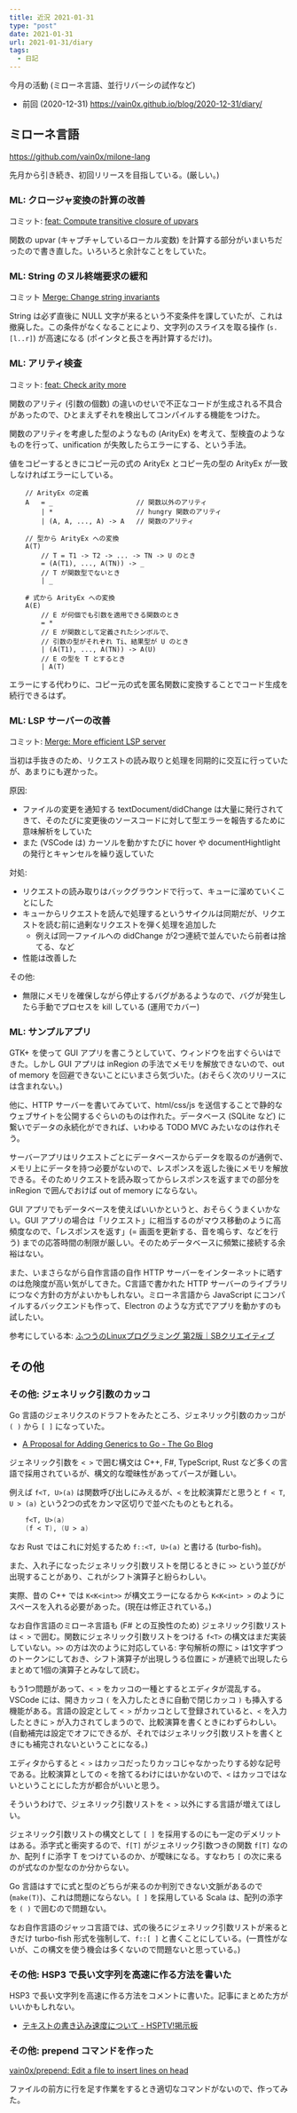 ```yaml
---
title: 近況 2021-01-31
type: "post"
date: 2021-01-31
url: 2021-01-31/diary
tags:
  - 日記
---
```


今月の活動 (ミローネ言語、並行リバーシの試作など)

<!--more-->

- 前回 (2020-12-31) <https://vain0x.github.io/blog/2020-12-31/diary/>

## ミローネ言語

<https://github.com/vain0x/milone-lang>

先月から引き続き、初回リリースを目指している。(厳しい。)

### ML: クロージャ変換の計算の改善

コミット: [feat\: Compute transitive closure of upvars](https://github.com/vain0x/milone-lang/commit/4671606561e9282ce2e8a0d66e93532cc414ceca)

関数の upvar (キャプチャしているローカル変数) を計算する部分がいまいちだったので書き直した。いろいろと余計なことをしていた。

### ML: String のヌル終端要求の緩和

コミット [Merge\: Change string invariants](https://github.com/vain0x/milone-lang/commit/68b35bac9632c286f92f5f3472c297faa83fdd33)

String は必ず直後に NULL 文字が来るという不変条件を課していたが、これは撤廃した。この条件がなくなることにより、文字列のスライスを取る操作 (`s.[l..r]`) が高速になる (ポインタと長さを再計算するだけ)。

### ML: アリティ検査

コミット: [feat\: Check arity more](https://github.com/vain0x/milone-lang/commit/4bcf25decaff882557d2c9f0042b1494393bb56f#diff-1855a11c3ca14a00f4ae1b43cfd4e1cf72acaaa9b26da78aaad286b2d55dcdccR173)

関数のアリティ (引数の個数) の違いのせいで不正なコードが生成される不具合があったので、ひとまえずそれを検出してコンパイルする機能をつけた。

関数のアリティを考慮した型のようなもの (ArityEx) を考えて、型検査のようなものを行って、unification が失敗したらエラーにする、という手法。

値をコピーするときにコピー元の式の ArityEx とコピー先の型の ArityEx が一致しなければエラーにしている。

```
    // ArityEx の定義
    A   = _                     // 関数以外のアリティ
        | *                     // hungry 関数のアリティ
        | (A, A, ..., A) -> A   // 関数のアリティ

    // 型から ArityEx への変換
    A(T)
        // T = T1 -> T2 -> ... -> TN -> U のとき
        = (A(T1), ..., A(TN)) -> _
        // T が関数型でないとき
        | _

    # 式から ArityEx への変換
    A(E)
        // E が何個でも引数を適用できる関数のとき
        = *
        // E が関数として定義されたシンボルで、
        // 引数の型がそれぞれ Ti、結果型が U のとき
        | (A(T1), ..., A(TN)) -> A(U)
        // E の型を T とするとき
        | A(T)
```

エラーにする代わりに、コピー元の式を匿名関数に変換することでコード生成を続行できるはず。

### ML: LSP サーバーの改善

コミット: [Merge\: More efficient LSP server](https://github.com/vain0x/milone-lang/commit/153c56b39227a1017f041a867737197e0b83a0cb)

当初は手抜きのため、リクエストの読み取りと処理を同期的に交互に行っていたが、あまりにも遅かった。

原因:

- ファイルの変更を通知する textDocument/didChange は大量に発行されてきて、そのたびに変更後のソースコードに対して型エラーを報告するために意味解析をしていた
- また (VSCode は) カーソルを動かすたびに hover や documentHightlight の発行とキャンセルを繰り返していた

対処:

- リクエストの読み取りはバックグラウンドで行って、キューに溜めていくことにした
- キューからリクエストを読んで処理するというサイクルは同期だが、リクエストを読む前に過剰なリクエストを弾く処理を追加した
    - 例えば同一ファイルへの didChange が2つ連続で並んでいたら前者は捨てる、など
- 性能は改善した

その他:

- 無限にメモリを確保しながら停止するバグがあるようなので、バグが発生したら手動でプロセスを kill している (運用でカバー)

### ML: サンプルアプリ

GTK+ を使って GUI アプリを書こうとしていて、ウィンドウを出すぐらいはできた。しかし GUI アプリは inRegion の手法でメモリを解放できないので、out of memory を回避できないことにいまさら気づいた。(おそらく次のリリースには含まれない。)

他に、HTTP サーバーを書いてみていて、html/css/js を送信することで静的なウェブサイトを公開するぐらいのものは作れた。データベース (SQLite など) に繋いでデータの永続化ができれば、いわゆる TODO MVC みたいなのは作れそう。

サーバーアプリはリクエストごとにデータベースからデータを取るのが通例で、メモリ上にデータを持つ必要がないので、レスポンスを返した後にメモリを解放できる。そのためリクエストを読み取ってからレスポンスを返すまでの部分を inRegion で囲んでおけば out of memory にならない。

GUI アプリでもデータベースを使えばいいかというと、おそらくうまくいかない。GUI アプリの場合は「リクエスト」に相当するのがマウス移動のように高頻度なので、「レスポンスを返す」(= 画面を更新する、音を鳴らす、などを行う) までの応答時間の制限が厳しい。そのためデータベースに頻繁に接続する余裕はない。

また、いまさらながら自作言語の自作 HTTP サーバーをインターネットに晒すのは危険度が高い気がしてきた。C言語で書かれた HTTP サーバーのライブラリにつなぐ方針の方がよいかもしれない。ミローネ言語から JavaScript にコンパイルするバックエンドも作って、Electron のような方式でアプリを動かすのも試したい。

参考にしている本: [ふつうのLinuxプログラミング 第2版｜SBクリエイティブ](https://www.sbcr.jp/product/4797386479/)

## その他

### その他: ジェネリック引数のカッコ

Go 言語のジェネリクスのドラフトをみたところ、ジェネリック引数のカッコが `( )` から `[ ]` になっていた。

- [A Proposal for Adding Generics to Go - The Go Blog](https://blog.golang.org/generics-proposal)

ジェネリック引数を `< >` で囲む構文は C++, F#, TypeScript, Rust など多くの言語で採用されているが、構文的な曖昧性があってパースが難しい。

例えば `f<T, U>(a)` は関数呼び出しにみえるが、`<` を比較演算だと思うと `f < T`, `U > (a)` という2つの式をカンマ区切りで並べたものともとれる。

```fsharp
    f<T, U>(a)
    (f < T), (U > a)
```

なお Rust ではこれに対処するため `f::<T, U>(a)` と書ける (turbo-fish)。

また、入れ子になったジェネリック引数リストを閉じるときに `>>` という並びが出現することがあり、これがシフト演算子と紛らわしい。

実際、昔の C++ では `K<K<int>>` が構文エラーになるから `K<K<int> >` のようにスペースを入れる必要があった。(現在は修正されている。)

なお自作言語のミローネ言語も (F# との互換性のため) ジェネリック引数リストは `< >` で囲む。関数にジェネリック引数リストをつける `f<T>` の構文はまだ実装していない。`>>` の方は次のように対応している: 字句解析の際に `>` は1文字ずつのトークンにしておき、シフト演算子が出現しうる位置に `>` が連続で出現したらまとめて1個の演算子とみなして読む。

もう1つ問題があって、`< >` をカッコの一種とするとエディタが混乱する。VSCode には、開きカッコ `(` を入力したときに自動で閉じカッコ `)` も挿入する機能がある。言語の設定として `< >` がカッコとして登録されていると、`<` を入力したときに `>` が入力されてしまうので、比較演算を書くときにわずらわしい。(自動補完は設定でオフにできるが、それではジェネリック引数リストを書くときにも補完されないということになる。)

エディタからすると `< >` はカッコだったりカッコじゃなかったりする妙な記号である。比較演算としての `<` を捨てるわけにはいかないので、`<` はカッコではないということにした方が都合がいいと思う。

そういうわけで、ジェネリック引数リストを `< >` 以外にする言語が増えてほしい。

ジェネリック引数リストの構文として `[ ]` を採用するのにも一定のデメリットはある。添字式と衝突するので、`f[T]` がジェネリック引数つきの関数 `f[T]` なのか、配列 f に添字 T をつけているのか、が曖昧になる。すなわち `[` の次に来るのが式なのか型なのか分からない。

Go 言語はすでに式と型のどちらが来るのか判別できない文脈があるので (`make(T)`)、これは問題にならない。`[ ]` を採用している Scala は、配列の添字を `( )` で囲むので問題ない。

なお自作言語のジャッコ言語では、式の後ろにジェネリック引数リストが来るときだけ turbo-fish 形式を強制して、`f::[ ]` と書くことにしている。(一貫性がないが、この構文を使う機会は多くないので問題ないと思っている。)

<!--
## プログラミング言語の未来

[プログラミング言語の未来はどうなるか | κeenのHappy Hacκing Blog](https://keens.github.io/blog/2021/01/04/future_of_proguramming_languages/) という興味深い記事を読んだ。 -->

### その他: HSP3 で長い文字列を高速に作る方法を書いた

HSP3 で長い文字列を高速に作る方法をコメントに書いた。記事にまとめた方がいいかもしれない。

- [テキストの書き込み速度について - HSPTV!掲示板](https://hsp.tv/play/pforum.php?mode=all&num=92040)

### その他: prepend コマンドを作った

[vain0x/prepend\: Edit a file to insert lines on head](https://github.com/vain0x/prepend/)

ファイルの前方に行を足す作業をするとき適切なコマンドがないので、作ってみた。
